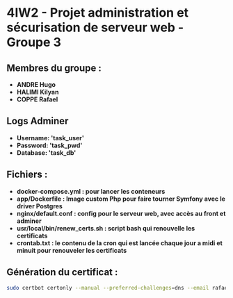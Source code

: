 # 4IW2 - Projet administration et sécurisation de serveur web - Groupe 3

## Membres du groupe : 
- **ANDRE Hugo**
- **HALIMI Kilyan**
- **COPPE Rafael**

## Logs Adminer
- **Username: 'task_user'**
- **Password: 'task_pwd'**
- **Database: 'task_db'**

## Fichiers : 
- **docker-compose.yml : pour lancer les conteneurs**
- **app/Dockerfile : Image custom Php pour faire tourner Symfony avec le driver Postgres**
- **nginx/default.conf : config pour le serveur web, avec accès au front et adminer**
- **usr/local/bin/renew_certs.sh : script bash qui renouvelle les certificats**
- **crontab.txt : le contenu de la cron qui est lancée chaque jour a midi et minuit pour renouveler les certificats**

## Génération du certificat : 
```bash
sudo certbot certonly --manual --preferred-challenges=dns --email rafael.coppe.jr@gmail.com -d 4iw2s2admingp3.works
```
